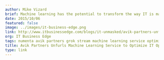 ```yaml
---
author: Mike Vizard
brief: Machine learning has the potential to transform the way IT is managed by applying automation at an unprecedented level of scale, so it was only a matter of time before an IT management
date: 2015/10/06
featured: false
image: ../images/it-business-edge.png
link: http://www.itbusinessedge.com/blogs/it-unmasked/avik-partners-unfurls-machine-learning-service-to-optimize-it-operations.html
org: IT Business Edge
tags: numenta avik partners grok stream machine learning service optimize it operations htm hierarchical temporal memory
title: Avik Partners Unfurls Machine Learning Service to Optimize IT Operations
type: link
---
```

